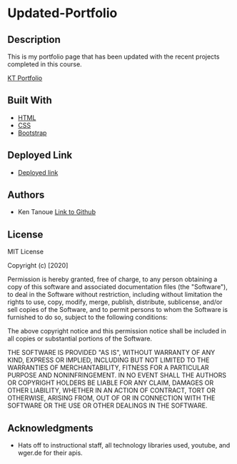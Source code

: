 # Updated-Portfolio

## Description

This is my portfolio page that has been updated with the recent projects completed in this course.


[KT Portfolio](Assets/portfolioscreenshot-2)


## Built With

* [HTML](https://developer.mozilla.org/en-US/docs/Web/HTML)
* [CSS](https://www.w3schools.com/css/)
* [Bootstrap](https://getbootstrap.com/)


## Deployed Link

* [Deployed link](https://kent28808.github.io/KT-Portfolio/)


## Authors

* Ken Tanoue [Link to Github](https://github.com/kent28808/)

## License

MIT License

Copyright (c) [2020] 

Permission is hereby granted, free of charge, to any person obtaining a copy
of this software and associated documentation files (the "Software"), to deal
in the Software without restriction, including without limitation the rights
to use, copy, modify, merge, publish, distribute, sublicense, and/or sell
copies of the Software, and to permit persons to whom the Software is
furnished to do so, subject to the following conditions:

The above copyright notice and this permission notice shall be included in all
copies or substantial portions of the Software.

THE SOFTWARE IS PROVIDED "AS IS", WITHOUT WARRANTY OF ANY KIND, EXPRESS OR
IMPLIED, INCLUDING BUT NOT LIMITED TO THE WARRANTIES OF MERCHANTABILITY,
FITNESS FOR A PARTICULAR PURPOSE AND NONINFRINGEMENT. IN NO EVENT SHALL THE
AUTHORS OR COPYRIGHT HOLDERS BE LIABLE FOR ANY CLAIM, DAMAGES OR OTHER
LIABILITY, WHETHER IN AN ACTION OF CONTRACT, TORT OR OTHERWISE, ARISING FROM,
OUT OF OR IN CONNECTION WITH THE SOFTWARE OR THE USE OR OTHER DEALINGS IN THE
SOFTWARE.

## Acknowledgments

* Hats off to instructional staff, all technology libraries used, youtube, and wger.de for their apis. 
